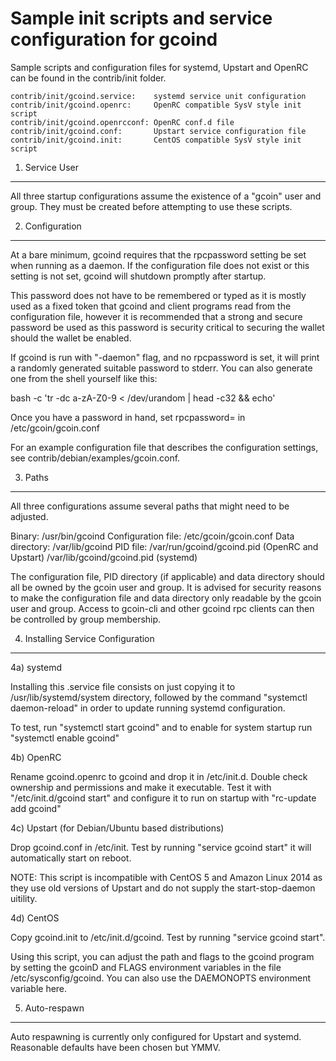 Sample init scripts and service configuration for gcoind
==========================================================

Sample scripts and configuration files for systemd, Upstart and OpenRC
can be found in the contrib/init folder.

    contrib/init/gcoind.service:    systemd service unit configuration
    contrib/init/gcoind.openrc:     OpenRC compatible SysV style init script
    contrib/init/gcoind.openrcconf: OpenRC conf.d file
    contrib/init/gcoind.conf:       Upstart service configuration file
    contrib/init/gcoind.init:       CentOS compatible SysV style init script

1. Service User
---------------------------------

All three startup configurations assume the existence of a "gcoin" user
and group.  They must be created before attempting to use these scripts.

2. Configuration
---------------------------------

At a bare minimum, gcoind requires that the rpcpassword setting be set
when running as a daemon.  If the configuration file does not exist or this
setting is not set, gcoind will shutdown promptly after startup.

This password does not have to be remembered or typed as it is mostly used
as a fixed token that gcoind and client programs read from the configuration
file, however it is recommended that a strong and secure password be used
as this password is security critical to securing the wallet should the
wallet be enabled.

If gcoind is run with "-daemon" flag, and no rpcpassword is set, it will
print a randomly generated suitable password to stderr.  You can also
generate one from the shell yourself like this:

bash -c 'tr -dc a-zA-Z0-9 < /dev/urandom | head -c32 && echo'

Once you have a password in hand, set rpcpassword= in /etc/gcoin/gcoin.conf

For an example configuration file that describes the configuration settings,
see contrib/debian/examples/gcoin.conf.

3. Paths
---------------------------------

All three configurations assume several paths that might need to be adjusted.

Binary:              /usr/bin/gcoind
Configuration file:  /etc/gcoin/gcoin.conf
Data directory:      /var/lib/gcoind
PID file:            /var/run/gcoind/gcoind.pid (OpenRC and Upstart)
                     /var/lib/gcoind/gcoind.pid (systemd)

The configuration file, PID directory (if applicable) and data directory
should all be owned by the gcoin user and group.  It is advised for security
reasons to make the configuration file and data directory only readable by the
gcoin user and group.  Access to gcoin-cli and other gcoind rpc clients
can then be controlled by group membership.

4. Installing Service Configuration
-----------------------------------

4a) systemd

Installing this .service file consists on just copying it to
/usr/lib/systemd/system directory, followed by the command
"systemctl daemon-reload" in order to update running systemd configuration.

To test, run "systemctl start gcoind" and to enable for system startup run
"systemctl enable gcoind"

4b) OpenRC

Rename gcoind.openrc to gcoind and drop it in /etc/init.d.  Double
check ownership and permissions and make it executable.  Test it with
"/etc/init.d/gcoind start" and configure it to run on startup with
"rc-update add gcoind"

4c) Upstart (for Debian/Ubuntu based distributions)

Drop gcoind.conf in /etc/init.  Test by running "service gcoind start"
it will automatically start on reboot.

NOTE: This script is incompatible with CentOS 5 and Amazon Linux 2014 as they
use old versions of Upstart and do not supply the start-stop-daemon uitility.

4d) CentOS

Copy gcoind.init to /etc/init.d/gcoind. Test by running "service gcoind start".

Using this script, you can adjust the path and flags to the gcoind program by
setting the gcoinD and FLAGS environment variables in the file
/etc/sysconfig/gcoind. You can also use the DAEMONOPTS environment variable here.

5. Auto-respawn
-----------------------------------

Auto respawning is currently only configured for Upstart and systemd.
Reasonable defaults have been chosen but YMMV.
